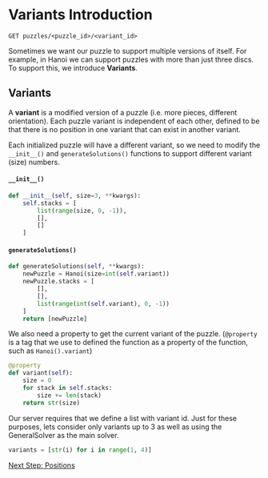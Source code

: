 # Variants Introduction

```
GET puzzles/<puzzle_id>/<variant_id> 
```

Sometimes we want our puzzle to support multiple versions of itself. For example, in Hanoi we can support puzzles with more than just three discs. To support this, we introduce **Variants**.

## Variants
A **variant** is a modified version of a puzzle (i.e. more pieces, different orientation). Each puzzle variant is independent of each other, defined to be that there is no position in one variant that can exist in another variant.

Each initialized puzzle will have a different variant, so we need to modify the `__init__()` and `generateSolutions()` functions to support different variant (size) numbers.

#### **`__init__()`**
```python
def __init__(self, size=3, **kwargs):
    self.stacks = [
        list(range(size, 0, -1)),
        [],
        []
    ]
```

#### **`generateSolutions()`**
```python
def generateSolutions(self, **kwargs):
    newPuzzle = Hanoi(size=int(self.variant))
    newPuzzle.stacks = [
        [],
        [],
        list(range(int(self.variant), 0, -1))
    ]
    return [newPuzzle]
```

We also need a property to get the current variant of the puzzle. (`@property` is a tag that we use to defined the function as a property of the function, such as `Hanoi().variant`)
```python
@property
def variant(self):
    size = 0
    for stack in self.stacks:
        size += len(stack)
    return str(size)
```
Our server requires that we define a list with variant id. Just for these purposes, lets consider only variants up to 3 as well as using the GeneralSolver as the main solver.
```python
variants = [str(i) for i in range(1, 4)]
```
[Next Step: Positions](10_Positions.md)
